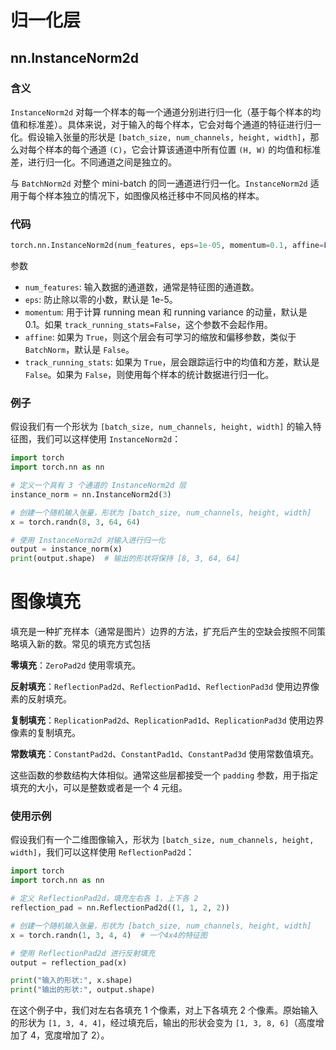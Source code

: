 # 归一化层

## nn.InstanceNorm2d

### 含义

`InstanceNorm2d` 对每一个样本的每一个通道分别进行归一化（基于每个样本的均值和标准差）。具体来说，对于输入的每个样本，它会对每个通道的特征进行归一化。假设输入张量的形状是 `[batch_size, num_channels, height, width]`，那么对每个样本的每个通道 `(C)`，它会计算该通道中所有位置 `(H, W)` 的均值和标准差，进行归一化。不同通道之间是独立的。

与 `BatchNorm2d` 对整个 mini-batch 的同一通道进行归一化。`InstanceNorm2d` 适用于每个样本独立的情况下，如图像风格迁移中不同风格的样本。

### 代码

```python
torch.nn.InstanceNorm2d(num_features, eps=1e-05, momentum=0.1, affine=False, track_running_stats=False)
```

参数

- `num_features`: 输入数据的通道数，通常是特征图的通道数。
- `eps`: 防止除以零的小数，默认是 1e-5。
- `momentum`: 用于计算 running mean 和 running variance 的动量，默认是 0.1。如果 `track_running_stats=False`，这个参数不会起作用。
- `affine`: 如果为 `True`，则这个层会有可学习的缩放和偏移参数，类似于 `BatchNorm`，默认是 `False`。
- `track_running_stats`: 如果为 `True`，层会跟踪运行中的均值和方差，默认是 `False`。如果为 `False`，则使用每个样本的统计数据进行归一化。

### 例子

假设我们有一个形状为 `[batch_size, num_channels, height, width]` 的输入特征图，我们可以这样使用 `InstanceNorm2d`：

```python
import torch
import torch.nn as nn

# 定义一个具有 3 个通道的 InstanceNorm2d 层
instance_norm = nn.InstanceNorm2d(3)

# 创建一个随机输入张量，形状为 [batch_size, num_channels, height, width]
x = torch.randn(8, 3, 64, 64)

# 使用 InstanceNorm2d 对输入进行归一化
output = instance_norm(x)
print(output.shape)  # 输出的形状将保持 [8, 3, 64, 64]
```



# 图像填充

填充是一种扩充样本（通常是图片）边界的方法，扩充后产生的空缺会按照不同策略填入新的数。常见的填充方式包括

**零填充**：`ZeroPad2d` 使用零填充。

**反射填充**：`ReflectionPad2d`、`ReflectionPad1d`、`ReflectionPad3d` 使用边界像素的反射填充。

**复制填充**：`ReplicationPad2d`、`ReplicationPad1d`、`ReplicationPad3d` 使用边界像素的复制填充。

**常数填充**：`ConstantPad2d`、`ConstantPad1d`、`ConstantPad3d` 使用常数值填充。

这些函数的参数结构大体相似。通常这些层都接受一个 `padding` 参数，用于指定填充的大小，可以是整数或者是一个 4 元组。

### 使用示例

假设我们有一个二维图像输入，形状为 `[batch_size, num_channels, height, width]`，我们可以这样使用 `ReflectionPad2d`：

```python
import torch
import torch.nn as nn

# 定义 ReflectionPad2d，填充左右各 1，上下各 2
reflection_pad = nn.ReflectionPad2d((1, 1, 2, 2))

# 创建一个随机输入张量，形状为 [batch_size, num_channels, height, width]
x = torch.randn(1, 3, 4, 4)  # 一个4x4的特征图

# 使用 ReflectionPad2d 进行反射填充
output = reflection_pad(x)

print("输入的形状:", x.shape)
print("输出的形状:", output.shape)

```

在这个例子中，我们对左右各填充 1 个像素，对上下各填充 2 个像素。原始输入的形状为 `[1, 3, 4, 4]`，经过填充后，输出的形状会变为 `[1, 3, 8, 6]`（高度增加了 4，宽度增加了 2）。